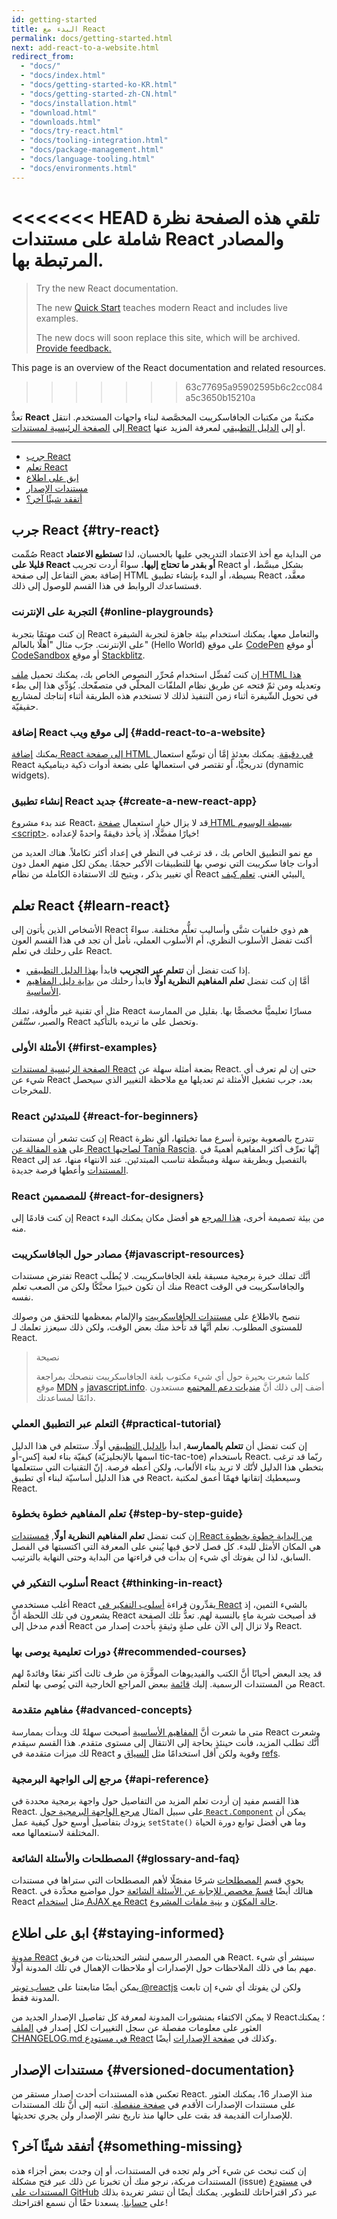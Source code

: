 ```yaml
---
id: getting-started
title: البدء مع React
permalink: docs/getting-started.html
next: add-react-to-a-website.html
redirect_from:
  - "docs/"
  - "docs/index.html"
  - "docs/getting-started-ko-KR.html"
  - "docs/getting-started-zh-CN.html"
  - "docs/installation.html"
  - "download.html"
  - "downloads.html"
  - "docs/try-react.html"
  - "docs/tooling-integration.html"
  - "docs/package-management.html"
  - "docs/language-tooling.html"
  - "docs/environments.html"
---
```


<<<<<<< HEAD
تلقي هذه الصفحة نظرة شاملة على مستندات React والمصادر المرتبطة بها.
=======
> Try the new React documentation.
> 
> The new [Quick Start](https://beta.reactjs.org/learn) teaches modern React and includes live examples.
>
> The new docs will soon replace this site, which will be archived. [Provide feedback.](https://github.com/reactjs/reactjs.org/issues/3308)

This page is an overview of the React documentation and related resources.
>>>>>>> 63c77695a95902595b6c2cc084a5c3650b15210a


تعدُّ **React**  مكتبةٌ من مكتبات الجافاسكريبت المخصَّصة لبناء واجهات المستخدم. انتقل إلى [الصفحة الرئيسية لمستندات React](/) أو إلى [الدليل التطبيقي](/tutorial/tutorial.html) لمعرفة المزيد عنها.

---

- [جرب React](#try-react)
- [تعلم React](#learn-react)
- [ابق على اطلاع](#staying-informed)
- [مستندات الإصدار](#versioned-documentation)
- [أتفقد شيئًا آخر؟](#something-missing)

## جرب React {#try-react}

صُمِّمت React من البداية مع أخذ الاعتماد التدريجي عليها بالحسبان، لذا **تستطيع الاعتماد قليلا على React أو بقدر ما تحتاج إليها.** سواءً أردت تجريب React بشكل مبسَّط، أو إضافة بعض التفاعل إلى صفحة HTML بسيطة، أو البدء بإنشاء تطبيق React معقَّد، فستساعدك الروابط في هذا القسم للوصول إلى ذلك.

### التجربة على الإنترنت {#online-playgrounds}

إن كنت مهتمًا بتجربة React والتعامل معها، يمكنك استخدام بيئة جاهزة لتجربة الشيفرة على الإنترنت. جرّب مثال "أهلًا بالعالم" (Hello World) على موقع [CodePen](codepen://hello-world) أو موقع [CodeSandbox](https://codesandbox.io/s/new) أو موقع [Stackblitz](https://stackblitz.com/fork/react).

إن كنت تُفضِّل استخدام مُحرِّر النصوص الخاص بك، يمكنك تحميل [ملف HTML هذا](https://raw.githubusercontent.com/reactjs/reactjs.org/main/static/html/single-file-example.html) وتعديله ومن ثمّ فتحه عن طريق نظام الملفّات المحلّي في متصفّحك. يُؤدِّي هذا إلى بطء في تحويل الشّيفرة أثناء زمن التنفيذ لذلك لا تستخدم هذه الطريقة أثناء إنتاجك لمشاريع حقيقيّة.

### إضافة React إلى موقع ويب {#add-react-to-a-website}

يمكنك [إضافة React إلى صفحة HTML في دقيقة](/docs/add-react-to-a-website.html). يمكنك بعدئذٍ إمَّا أن توسِّع استعمال React تدريجيًّا، أو تقتصر في استعمالها على بضعة أدوات ذكية ديناميكية (dynamic widgets).

### إنشاء تطبيق React جديد {#create-a-new-react-app}

عند بدء مشروع React، قد لا يزال خيار استعمال [صفحة HTML بسيطة الوسوم &lt;script&gt;](/docs/add-react-to-a-website.html). خيارًا مفضَّلًا، إذ يأخذ دقيقةً واحدةً لإعداده!

مع نمو التطبيق الخاص بك ، قد ترغب في النظر في إعداد أكثر تكاملاً. هناك العديد من أدوات جافا سكريبت التي نوصي بها للتطبيقات الأكبر حجمًا. يمكن لكل منهم العمل دون أي تغيير يذكر ، ويتيح لك الاستفادة الكاملة من نظام React البيئي الغني. [تعلم كيف.](/docs/create-a-new-react-app.html)

## تعلم React {#learn-react}

الأشخاص الذين يأتون إلى React هم ذوي خلفيات شتَّى وأساليب تعلُّم مختلفة. سواءً أكنت تفضل الأسلوب النظري، أم الأسلوب العملي، نأمل أن تجد في هذا القسم العون على رحلتك في تعلم React.

* إذا كنت تفضل أن **تتعلم عبر التجريب** فابدأ [ بهذا الدليل التطبيقي](/tutorial/tutorial.html).
* أمَّا إن كنت تفضل **تعلم المفاهيم النظرية أولًا** فابدأ رحلتك من [بداية دليل المفاهيم الأساسية](/docs/hello-world.html).

مثل أي تقنية غير مألوفة، تملك React مسارًا تعليميًّا مخصصًّا بها. بقليل من الممارسة والصبر، *ستُتْقن* React وتحصل على ما تريده بالتأكيد.


### الأمثلة الأولى {#first-examples}

[الصفحة الرئيسية لمستندات React](/) بضعة أمثلة سهلة عن React. حتى إن لم تعرف أي شيء عن React بعد، جرب تشغيل الأمثلة ثم تعديلها مع ملاحظة التغيير الذي سيحصل للمخرجات.

### React للمبتدئين {#react-for-beginners}

إن كنت تشعر أن مستندات React تتدرج بالصعوبة بوتيرة أسرع مما تخيلتها، ألقِ نظرة على [هذه المقالة عن React لصاحبها Tania Rascia](https://www.taniarascia.com/getting-started-with-react/). إنَّها تعرِّف أكثر المفاهيم أهميةً في React بالتفصيل وبطريقة سهلة ومبسَّطة تناسب المبتدئين. عند الانتهاء منها، عد إلى [المستندات](/) وأعطها فرصة جديدة.

### React للمصممين {#react-for-designers}

إن كنت قادمًا إلى React من بيئة تصميمة أخرى، [ هذا المرجع](https://reactfordesigners.com/) هو أفضل مكان يمكنك البدء منه.

### مصادر حول الجافاسكريبت {#javascript-resources}

تفترض مستندات React أنَّك تملك خبرة برمجية مسبقة بلغة الجافاسكريبت. لا يُطلَب منك أن تكون خبيرًا محنَّكًا ولكن من الصعب تعلم React والجافاسكريبت في الوقت نفسه.

ننصح بالاطلاع على [مستندات الجافاسكريبت](https://developer.mozilla.org/en-US/docs/Web/JavaScript/A_re-introduction_to_JavaScript) والإلمام بمعظمها للتحقق من وصولك للمستوى المطلوب. نعلم أنَّها قد تأخذ منك بعض الوقت، ولكن ذلك سيعزز تعلمك لـ React.

>نصيحة
>
>كلما شعرت بحيرة حول أي شيء مكتوب بلغة الجافاسكريبت ننصحك بمراجعة موقع [MDN](https://developer.mozilla.org/en-US/docs/Web/JavaScript) و [javascript.info](https://javascript.info/). أضف إلى ذلك أنَّ [منديات دعم المجتمع](/community/support.html) مستعدون دائمًا لمساعدتك.

### التعلم عبر التطبيق العملي {#practical-tutorial}

إن كنت تفضل أن **تتعلم بالممارسة**, ابدأ [بالدليل التطبيقي](/tutorial/tutorial.html) أولًا. ستتعلم في هذا الدليل كيفيّة بناء لعبة إكس-أو (اسمها بالإنجليزيّة tic-tac-toe) باستخدام React. ربّما قد ترغب بتخطي هذا الدليل لأنّك لا تريد بناء الألعاب، ولكن أعطه فرصة. إنّ التقنيات التي ستتعلمها في هذا الدليل أساسيّة لبناء أي تطبيق React، وسيعطيك إتقانها فهمًا أعمق لمكتبة React.

### تعلم المفاهيم خطوة بخطوة {#step-by-step-guide}

إن كنت تفضل **تعلم المفاهيم النظرية أولًا**, [فمستندات React من البداية خطوة بخطوة](/docs/hello-world.html) هي المكان الأمثل للبدء. كل فصل لاحق فيها يُبني على المعرفة التي اكتسبتها في الفصل السابق، لذا لن يفوتك أي شيء إن بدأت في قراءتها من البداية وحتى النهاية بالترتيب.

### أسلوب التفكير في React {#thinking-in-react}

أغلب مستخدمي React يقدِّرون قراءة [أسلوب التفكير في React](/docs/thinking-in-react.html) بالشيء الثمين، إذ يشعرون في تلك اللحظة أنَّ React قد أصبحت شربة ماءٍ بالنسبة لهم. تعدُّ تلك الصفحة أقدم مدخل إلى React ولا تزال إلى الآن على صلةٍ وثيقةٍ بأحدث إصدار من React.

### دورات تعليمية يوصى بها {#recommended-courses}

قد يجد البعض أحيانًا أنَّ الكتب والفيديوهات الموفَّرَة من طرف ثالث أكثر نفعًا وفائدةً لهم من المستندات الرسمية. إليك [قائمة](/community/courses.html) ببعض المراجع الخارجية التي يُوصى بها لتعلم React.

### مفاهيم متقدمة {#advanced-concepts}

متى ما شعرت أنَّ [المفاهيم الأساسية](/docs/hello-world.html) أصبحت سهلةً لك وبدأت بممارسة React وشعرت أنَّك تطلب المزيد، فأنت حينئذٍ بحاجة إلى الانتقال إلى مستوى متقدم. هذا القسم سيقدم لك ميزات متقدمة في React وقوية ولكن أقل استخدامًا مثل [السياق](/docs/context.html) و [refs](/docs/refs-and-the-dom.html).

### مرجع إلى الواجهة البرمجية {#api-reference}

هذا القسم مفيد إن أردت تعلم المزيد من التفاصيل حول واجهة برمجية محددة في React. على سبيل المثال [مرجع الواجهة البرمجية حول `React.Component`](/docs/react-component.html) يمكن أن يزودك بتفاصيل أوسع حول كيفية عمل `setState()` وما هي أفضل توابع دورة الحياة المختلفة لاستعمالها معه.

### المصطلحات والأسئلة الشائعة {#glossary-and-faq}

يحوي قسم [المصطلحات](/docs/glossary.html) شرحًا مفصّلًا لأهم المصطلحات التي ستراها في مستندات React. هنالك أيضًا [قسمٌ مخصص للإجابة عن الأسئلة الشائعة](https://wiki.hsoub.com/React#.D8.A7.D9.84.D8.A3.D8.B3.D8.A6.D9.84.D8.A9_.D8.A7.D9.84.D8.B4.D8.A7.D8.A6.D8.B9.D8.A9_.D9.81.D9.8A_React) حول مواضيع محدَّدة في React مثل [ استخدام AJAX مع React](/docs/faq-ajax.html) [حالة المكوّن](/docs/faq-state.html) و [بنية ملفات المشروع](/docs/faq-structure.html).

## ابق على اطلاع {#staying-informed}

[مدونة React](/blog/) هي المصدر الرسمي لنشر التحديثات من فريق React. سينشر أي شيء مهم بما في ذلك الملاحظات حول الإصدارات أو ملاحظات الإهمال في تلك المدونة أولًا.

يمكن أيضًا متابعتنا على [حساب تويتر ‎@reactjs](https://twitter.com/reactjs) ولكن لن يفوتك أي شيء إن تابعت المدونة فقط.

لا يمكن الاكتفاء بمنشورات المدونة لمعرفة كل تفاصيل الإصدار الجديد من React؛ يمكنك العثور على معلومات مفصلة عن سجل التغييرات لكل إصدار في [الملف CHANGELOG.md في مستودع React](https://github.com/facebook/react/blob/main/CHANGELOG.md) وكذلك في [صفحة الإصدارات](https://github.com/facebook/react/releases) أيضًا.

## مستندات الإصدار {#versioned-documentation}

تعكس هذه المستندات أحدث إصدار مستقر من React. منذ الإصدار 16، يمكنك العثور على مستندات الإصدارات الأقدم في [صفحة منفصلة](/versions).  انتبه إلى أنَّ تلك المستندات للإصدارات القديمة قد بقت على حالها منذ تاريخ نشر الإصدار ولن يجري تحديثها.

## أتفقد شيئًا آخر؟ {#something-missing}

إن كنت تبحث عن شيء آخر ولم تجده في المستندات، أو إن وجدت بعض أجزاء هذه المستندات مربكة، نرجو منك أن تخبرنا عن ذلك عبر فتح مشكلة (issue) في [مستودع المستندات على GitHub](https://github.com/reactjs/reactjs.org/issues/new) عبر ذكر اقتراحاتك للتطوير. يمكنك أيضًا أن تنشر تغريدة بذلك على [حسابنا](https://twitter.com/reactjs). يسعدنا حقًا أن نسمع اقتراحتك!
